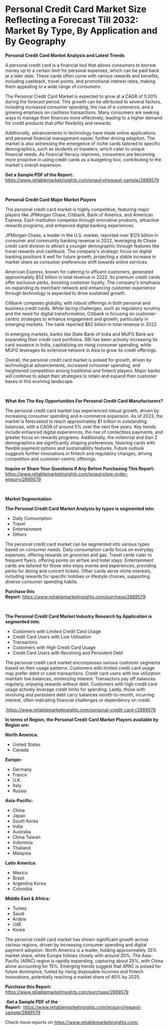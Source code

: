 <p><h1>Personal Credit Card Market Size Reflecting a Forecast Till 2032: Market By Type, By Application and By Geography</h1></p><p><strong>Personal Credit Card Market Analysis and Latest Trends</strong></p>
<p><p>A personal credit card is a financial tool that allows consumers to borrow money up to a certain limit for personal expenses, which can be paid back at a later date. These cards often come with various rewards and benefits, including cashback, travel points, and promotional interest rates, making them appealing to a wide range of consumers. </p><p>The Personal Credit Card Market is expected to grow at a CAGR of 5.00% during the forecast period. This growth can be attributed to several factors, including increased consumer spending, the rise of e-commerce, and a growing emphasis on cashless transactions. Many consumers are seeking ways to manage their finances more effectively, leading to a higher demand for credit products that offer flexibility and rewards. </p><p>Additionally, advancements in technology have made online applications and personal financial management easier, further driving adoption. The market is also witnessing the emergence of niche cards tailored to specific demographics, such as students or travelers, which cater to unique financial needs. As financial literacy improves, consumers are becoming more proactive in using credit cards as a budgeting tool, contributing to the market's overall expansion.</p></p>
<p><strong>Get a Sample PDF of the Report:&nbsp;</strong> <a href="https://www.reliablemarketinsights.com/enquiry/request-sample/2889579?utm_campaign=3164&utm_medium=2&utm_source=Github&utm_content=ia&utm_term=14032025&utm_id=personal-credit-card">https://www.reliablemarketinsights.com/enquiry/request-sample/2889579</a></p>
<p>&nbsp;</p>
<p><strong>Personal Credit Card Major Market Players</strong></p>
<p><p>The personal credit card market is highly competitive, featuring major players like JPMorgan Chase, Citibank, Bank of America, and American Express. Each institution competes through innovative products, attractive rewards programs, and enhanced digital banking experiences.</p><p>JPMorgan Chase, a leader in the U.S. market, reported over $125 billion in consumer and community banking revenue in 2022, leveraging its Chase credit card division to attract a younger demographic through features like travel rewards and cashback. The company's strategic focus on digital banking positions it well for future growth, projecting a stable increase in market share as consumer preferences shift towards online services.</p><p>American Express, known for catering to affluent customers, generated approximately $52 billion in total revenue in 2022. Its premium credit cards offer exclusive perks, boosting customer loyalty. The company's emphasis on expanding its merchant network and enhancing customer experience through technology is expected to drive sustained growth.</p><p>Citibank competes globally, with robust offerings in both personal and business credit cards. While facing challenges, such as regulatory scrutiny and the need for digital transformation, Citibank is focusing on customer-centric strategies to enhance engagement and growth, particularly in emerging markets. The bank reported $62 billion in total revenue in 2022.</p><p>In emerging markets, banks like State Bank of India and MUFG Bank are expanding their credit card portfolios. SBI has been actively increasing its card issuance in India, capitalizing on rising consumer spending, while MUFG leverages its extensive network in Asia to grow its credit offerings.</p><p>Overall, the personal credit card market is poised for growth, driven by technological advancements, increased consumer spending, and heightened competition among traditional and fintech players. Major banks will continue to adapt their strategies to retain and expand their customer bases in this evolving landscape.</p></p>
<p>&nbsp;</p>
<p><strong>What Are The Key Opportunities For Personal Credit Card Manufacturers?</strong></p>
<p><p>The personal credit card market has experienced robust growth, driven by increasing consumer spending and e-commerce expansion. As of 2023, the market is forecasted to reach approximately $1 trillion in outstanding balances, with a CAGR of around 5% over the next five years. Key trends include enhanced digital experiences, the rise of contactless payments, and greater focus on rewards programs. Additionally, the millennial and Gen Z demographics are significantly shaping preferences, favoring cards with flexible payment options and sustainability features. Future outlook suggests further innovations in fintech and regulatory changes, driving competition and customer-centric offerings.</p></p>
<p><strong>Inquire or Share Your Questions If Any Before Purchasing This Report:</strong> <a href="https://www.reliablemarketinsights.com/enquiry/pre-order-enquiry/2889579?utm_campaign=3164&utm_medium=2&utm_source=Github&utm_content=ia&utm_term=14032025&utm_id=personal-credit-card">https://www.reliablemarketinsights.com/enquiry/pre-order-enquiry/2889579</a></p>
<p>&nbsp;</p>
<p><strong>Market Segmentation</strong></p>
<p><strong>The Personal Credit Card Market Analysis by types is segmented into:</strong></p>
<p><ul><li>Daily Consumption</li><li>Travel</li><li>Entertainment</li><li>Others</li></ul></p>
<p><p>The personal credit card market can be segmented into various types based on consumer needs. Daily consumption cards focus on everyday expenses, offering rewards on groceries and gas. Travel cards cater to frequent flyers, offering points on airfare and hotel stays. Entertainment cards are tailored for those who enjoy events and experiences, providing perks for dining and concert tickets. Other cards serve niche interests, including rewards for specific hobbies or lifestyle choices, supporting diverse consumer spending habits.</p></p>
<p><strong>Purchase this Report:&nbsp;</strong><a href="https://www.reliablemarketinsights.com/purchase/2889579?utm_campaign=3164&utm_medium=2&utm_source=Github&utm_content=ia&utm_term=14032025&utm_id=personal-credit-card">https://www.reliablemarketinsights.com/purchase/2889579</a></p>
<p>&nbsp;</p>
<p><strong>The Personal Credit Card Market Industry Research by Application is segmented into:</strong></p>
<p><ul><li>Customers with Limited Credit Card Usage</li><li>Credit Card Users with Low Utilisation</li><li>Transactors</li><li>Customers with High Credit Card Usage</li><li>Credit Card Users with Revolving and Persistent Debt</li></ul></p>
<p><p>The personal credit card market encompasses various customer segments based on their usage patterns. Customers with limited credit card usage may prefer debit or cash transactions. Credit card users with low utilization maintain low balances, minimizing interest. Transactors pay off balances regularly, enjoying rewards without debt. Customers with high credit card usage actively leverage credit limits for spending. Lastly, those with revolving and persistent debt carry balances month-to-month, incurring interest, often indicating financial challenges or dependency on credit.</p></p>
<p><a href="https://www.reliablemarketinsights.com/personal-credit-card-r2889579?utm_campaign=3164&utm_medium=2&utm_source=Github&utm_content=ia&utm_term=14032025&utm_id=personal-credit-card">&nbsp;https://www.reliablemarketinsights.com/personal-credit-card-r2889579</a></p>
<p><strong>In terms of Region, the Personal Credit Card Market Players available by Region are:</strong></p>
<p>
    <p> <strong> North America: </strong>
        <ul>
            <li>United States</li>
            <li>Canada</li>
        </ul>
        </p> 
    <p> <strong> Europe: </strong>
        <ul>
            <li>Germany</li>
            <li>France</li>
            <li>U.K.</li>
            <li>Italy</li>
            <li>Russia</li>
        </ul>
        </p> 
    <p> <strong> Asia-Pacific: </strong>
        <ul>
            <li>China</li>
            <li>Japan</li>
            <li>South Korea</li>
            <li>India</li>
            <li>Australia</li>
            <li>China Taiwan</li>
            <li>Indonesia</li>
            <li>Thailand</li>
            <li>Malaysia</li>
        </ul>
        </p> 
    <p> <strong> Latin America: </strong>
        <ul>
            <li>Mexico</li>
            <li>Brazil</li>
            <li>Argentina Korea</li>
            <li>Colombia</li>
        </ul>
        </p> 
    <p> <strong> Middle East & Africa: </strong>
        <ul>
            <li>Turkey</li>
            <li>Saudi</li>
            <li>Arabia</li>
            <li>UAE</li>
            <li>Korea</li>
        </ul>
    </p>
    </p>
<p><p>The personal credit card market has shown significant growth across various regions, driven by increasing consumer spending and digital payment adoption. North America is a leader, holding approximately 35% market share, while Europe follows closely with around 30%. The Asia-Pacific (APAC) region is rapidly expanding, capturing about 25%, with China alone accounting for 15%. Emerging trends suggest that APAC is poised for future dominance, fueled by rising disposable incomes and fintech innovations, potentially reaching a market share of 40% by 2025.</p></p>
<p><strong>Purchase this Report: </strong><a href="https://www.reliablemarketinsights.com/purchase/2889579?utm_campaign=3164&utm_medium=2&utm_source=Github&utm_content=ia&utm_term=14032025&utm_id=personal-credit-card">https://www.reliablemarketinsights.com/purchase/2889579</a></p>
<p>&nbsp;<strong>Get a Sample PDF of the Report:&nbsp;&nbsp;</strong><a href="https://www.reliablemarketinsights.com/enquiry/request-sample/2889579?utm_campaign=3164&utm_medium=2&utm_source=Github&utm_content=ia&utm_term=14032025&utm_id=personal-credit-card">https://www.reliablemarketinsights.com/enquiry/request-sample/2889579</a></p>
<p><strong></strong></p>
<p>Check more reports on <a href="https://www.reliablemarketinsights.com/?utm_campaign=3164&utm_medium=2&utm_source=Github&utm_content=ia&utm_term=14032025&utm_id=personal-credit-card">https://www.reliablemarketinsights.com/</a></p>